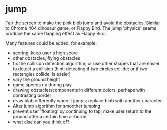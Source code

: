 # jump

Tap the screen to make the pink blob jump and avoid the obstacles.  Similar to Chrome 404 dinosaur game, or Flappy Bird. The jump 'physics' seems produce the same flapping effect as Flappy Bird.

Many features could be added, for example:

* scoring, keep user's high score
* other obstacles, flying obstacles
* fix the collision detection algorithm, or use other shapes that are easier to detect a collision (hint: detecting if two circles collide; or if two rectangles collide, is easier)
* vary the ground height
* game speeds up during play
* drawing obstacles/components in different colors, perhaps with contrasting border
* draw blob differently when it jumps; replace blob with another character
* Alter jump algorithm for smoother jumping
* prevent user 'floating' by continuing to tap; make user return to the ground after a certain time airborne
* what else can you think of?
